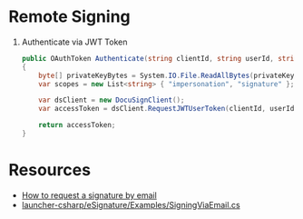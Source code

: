 # Remote Signing

1. Authenticate via JWT Token
    ```C#
    public OAuthToken Authenticate(string clientId, string userId, string authServer, string privateKeyFile)
    {
        byte[] privateKeyBytes = System.IO.File.ReadAllBytes(privateKeyFile);
        var scopes = new List<string> { "impersonation", "signature" };

        var dsClient = new DocuSignClient();
        var accessToken = dsClient.RequestJWTUserToken(clientId, userId, authServer, privateKeyBytes, 1, scopes);

        return accessToken;
    }
    ```


# Resources
- [How to request a signature by email](https://developers.docusign.com/docs/esign-rest-api/how-to/request-signature-email-remote/)
- [launcher-csharp/eSignature/Examples/SigningViaEmail.cs](https://github.com/docusign/code-examples-csharp/blob/master/launcher-csharp/eSignature/Examples/SigningViaEmail.cs)
